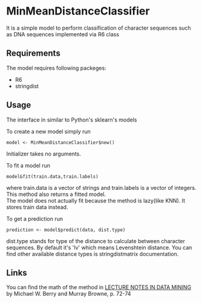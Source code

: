 # MinMeanDistanceClassifier
It is a simple model to perform classification of character sequences such as DNA sequences implemented via R6 class
## Requirements
The model requires following packeges:
- R6
- stringdist
## Usage 
The interface in similar to Python's sklearn's models  
  
To create a new model simply run 
```
model <- MinMeanDistanceClassifier$new()
```
Initializer takes no arguments.  
  
To fit a model run
```
model&fit(train.data,train.labels)
```
where train.data is a vector of strings and train.labels is a vector of integers.  
This method also returns a fitted model.  
The model does not actually fit because the method is lazy(like KNN). It stores train data instead.  
  
To get a prediction run
```
prediction <- model$predict(data, dist.type)
```
dist.type stands for type of the distance to calculate between character sequences. By default it's 'lv' which means Levenshtein distance. You can find other available distance types is stringdistmatrix documentation.

## Links
You can find the math of the method in [LECTURE NOTES IN DATA MINING](http://pzs.dstu.dp.ua/DataMining/bibl/LECTURE%20NOTES%20IN%20%20DATA%20MINING.pdf) by Michael W. Berry and Murray Browne, p. 72-74
